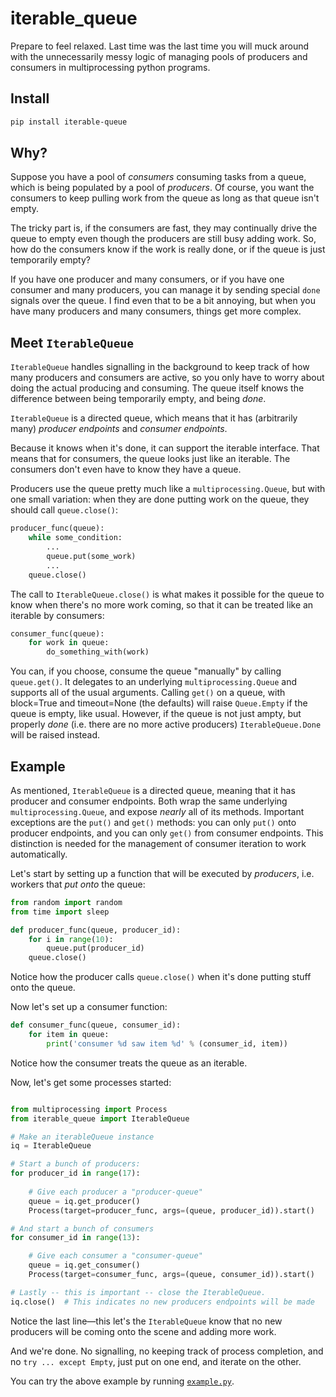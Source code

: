 # iterable\_queue
Prepare to feel relaxed.  Last time was the last time you will muck around 
with the unnecessarily messy logic of managing pools of producers and 
consumers in multiprocessing python programs.

## Install ##

```bash
pip install iterable-queue
```

## Why? ##

Suppose you have a pool of *consumers* consuming tasks from a queue, which is
being populated by a pool of *producers*.  Of course, you want the consumers to
keep pulling work from the queue as long as that queue isn't empty.

The tricky part is, if the consumers are fast, they may continually drive
the queue to empty even though the producers are still busy adding work.  So,
how do the consumers know if the work is really done, or if the queue is just
temporarily empty?

If you have one producer and many consumers, or if you have one consumer and
many producers, you can manage it by sending special `done` signals over the
queue.  I find even that to be a bit annoying, but when you have many producers
and many consumers, things get more complex.

## Meet `IterableQueue` ##

`IterableQueue` handles signalling in the background to keep track of how many
producers and consumers are active, so you only have to worry about doing the
actual producing and consuming.  The queue itself knows the difference between
being temporarily empty, and being *done*.

`IterableQueue` is a directed queue, which means that it has 
(arbitrarily many) *producer endpoints* and *consumer endpoints*.  

Because it knows when it's done, it can support the iterable interface.  That
means that for consumers, the queue looks just like an iterable.  The consumers
don't even have to know they have a queue.  

Producers use the queue pretty much like a `multiprocessing.Queue`, but with 
one small variation: when they are done putting work on the queue, they should 
call `queue.close()`:

```python
producer_func(queue):
	while some_condition:
		...
		queue.put(some_work)
		...
	queue.close()
```

The call to `IterableQueue.close()` is what makes it possible for the queue to 
know when there's no more work coming, so that it can be treated like an
iterable by consumers:

```python
consumer_func(queue):
	for work in queue:
		do_something_with(work)
```

You can, if you choose, consume the queue "manually" by calling `queue.get()`.
It delegates to an underlying `multiprocessing.Queue` and supports all of the
usual arguments.  Calling `get()` on a queue, with block=True and timeout=None
(the defaults) will raise `Queue.Empty` if the queue is empty, like usual.
However, if the queue is not just ampty, but properly *done* (i.e. there are no
more active producers) `IterableQueue.Done` will be raised instead.

## Example ##
As mentioned, `IterableQueue` is a directed queue, meaning that it has 
producer and consumer endpoints.  Both wrap the same underlying 
`multiprocessing.Queue`, and expose *nearly* all of its methods.
Important exceptions are the `put()` and `get()` methods: you can only
`put()` onto producer endpoints, and you can only `get()` from consumer 
endpoints.  This distinction is needed for the management of consumer 
iteration to work automatically.

Let's start by setting up a function that will be executed by *producers*, i.e.
workers that *put onto* the queue:

```python
from random import random
from time import sleep

def producer_func(queue, producer_id):
	for i in range(10):
		queue.put(producer_id)
	queue.close()
```

Notice how the producer calls `queue.close()` when it's done putting
stuff onto the queue.

Now let's set up a consumer function:
```python
def consumer_func(queue, consumer_id):
	for item in queue:
		print('consumer %d saw item %d' % (consumer_id, item))
```

Notice how the consumer treats the queue as an iterable.

Now, let's get some processes started:

```python

from multiprocessing import Process
from iterable_queue import IterableQueue

# Make an iterableQueue instance
iq = IterableQueue

# Start a bunch of producers:
for producer_id in range(17):
	
	# Give each producer a "producer-queue"
	queue = iq.get_producer()
	Process(target=producer_func, args=(queue, producer_id)).start()

# And start a bunch of consumers
for consumer_id in range(13):

	# Give each consumer a "consumer-queue"
	queue = iq.get_consumer()
	Process(target=consumer_func, args=(queue, consumer_id)).start()

# Lastly -- this is important -- close the IterableQueue.
iq.close()	# This indicates no new producers endpoints will be made
```

Notice the last line&mdash;this let's the `IterableQueue` know that no new 
producers will be coming onto the scene and adding more work.

And we're done.  No signalling, no keeping track of process completion, 
and no `try ... except Empty`, just put on one end, and iterate on the other.

You can try the above example by running [`example.py`](https://github.com/enewe101/iterable_queue/blob/master/iterable_queue/example.py).





